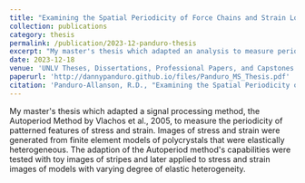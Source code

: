 ```yaml
---
title: "Examining the Spatial Periodicity of Force Chains and Strain Localization in Polycrystal Models"
collection: publications
category: thesis
permalink: /publication/2023-12-panduro-thesis
excerpt: "My master's thesis which adapted an analysis to measure periodicity in an image of patterned stress."
date: 2023-12-18
venue: 'UNLV Theses, Dissertations, Professional Papers, and Capstones'
paperurl: 'http://dannypanduro.github.io/files/Panduro_MS_Thesis.pdf'
citation: 'Panduro-Allanson, R.D., "Examining the Spatial Periodicity of Force Chains and Strain Localization in Polycrystal Models" (2023). UNLV Theses, Dissertations, Professional Papers, and Capstones. 4093.'
---
```


My master's thesis which adapted a signal processing method, the Autoperiod Method by Vlachos et al., 2005, to measure the periodicity of patterned features of stress and strain. Images of stress and strain were generated from finite element models of polycrystals that were elastically heterogeneous. The adaption of the Autoperiod method's capabilities were tested with toy images of stripes and later applied to stress and strain images of models with varying degree of elastic heterogeneity. 

